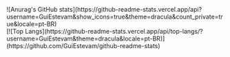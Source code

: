 <div>
  ![Anurag's GitHub stats](https://github-readme-stats.vercel.app/api?username=GuiEstevam&show_icons=true&theme=dracula&count_private=true&locale=pt-BR)
</div>
<div>
  [![Top Langs](https://github-readme-stats.vercel.app/api/top-langs/?username=GuiEstevam&theme=dracula&locale=pt-BR)](https://github.com/GuiEstevam/github-readme-stats)
</div>
  

